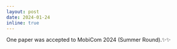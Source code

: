 ```yaml
---
layout: post
date: 2024-01-24
inline: true
---
```



One paper was accepted to MobiCom 2024 (Summer Round).:sparkles::sparkles:
